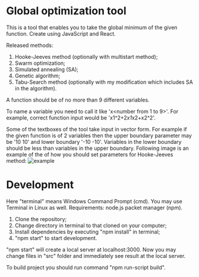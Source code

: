
# Global optimization tool
This is a tool that enables you to take the global minimum of the given function. Create using JavaScript and React.

Released methods:
1) Hooke-Jeeves method (optionally with multistart method);
2) Swarm optimization;
3) Simulated annealing (SA);
4) Genetic algorithm;
5) Tabu-Search method (optionally with my modification which includes SA in the algorithm).
	
A function should be of no more than 9 different variables. 
	
To name a variable you need to call it like 'x<number from 1 to 9>'. For example, correct function input would be 'x1^2+2*x1*x2+x2^2'.
	
Some of the textboxes of the tool take input in vector form. For example if the given function is of 2 variables then the upper boundary parameter may be '10 10' and lower boundary '-10 -10'.
Variables in the lower boundary should be less than variables in the upper boundary.
Following image is an example of the of how you should set parameters for Hooke-Jeeves method:
![example](https://user-images.githubusercontent.com/68156110/128552863-0b19508b-69c1-4d6f-a757-4cd54ae95940.PNG)

# Development
Here "terminal" means Windows Command Prompt (cmd). You may use Terminal in Linux as well.
Requirements: node.js packet manager (npm).

1. Clone the repository;
2. Change directory in terminal to that cloned on your computer; 
3. Install dependencies by executing "npm install" in terminal;
4. "npm start" to start development. 

"npm start" will create a local server at localhost:3000. Now you may change files in "src" folder and immediately see result at the local server.

To build project you should run command "npm run-script build".

